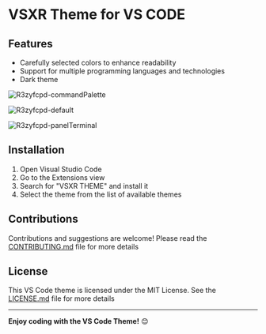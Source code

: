# VSXR Theme for VS CODE

## Features
- Carefully selected colors to enhance readability
- Support for multiple programming languages and technologies
- Dark theme

![R3zyfcpd-commandPalette](https://github.com/VSXR/VSXR-THEME/assets/131462560/8a4a0680-a98c-4ff1-8c2c-fb1cb557f967)

![R3zyfcpd-default](https://github.com/VSXR/VSXR-THEME/assets/131462560/d1c73644-5529-461d-ba4f-941cbe3102d9)

![R3zyfcpd-panelTerminal](https://github.com/VSXR/VSXR-THEME/assets/131462560/3cf811f0-fee2-47d2-9b16-08612a303f91)

## Installation
1. Open Visual Studio Code
2. Go to the Extensions view
3. Search for "VSXR THEME" and install it
4. Select the theme from the list of available themes

## Contributions
Contributions and suggestions are welcome! Please read the [CONTRIBUTING.md](CONTRIBUTING.md) file for more details

## License
This VS Code theme is licensed under the MIT License. See the [LICENSE.md](LICENSE.md) file for more details

---

**Enjoy coding with the VS Code Theme!** 😊
